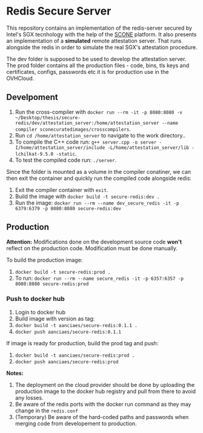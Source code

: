 # Redis Secure Server

This repository contains an implementation of the redis-server secured by Intel's SGX tecnhology with the help of the [SCONE]("https://scontain.com/index.html?lang=en") platform. It also presents an implementation of a **simulated** remote attestation server. That runs alongside the redis in order to simulate the real SGX's attestation procedure.

The dev folder is supposed to be used to develop the attestation server. The prod folder contains all the production files - code, bins, tls keys and certificates, configs, passwords etc it is for production use in the OVHCloud.

## Develpoment

1. Run the cross-compiler with `docker run --rm -it -p 8080:8080 -v ~/Desktop/thesis/secure-redis/dev/attestation_server:/home/attestation_server --name compiler sconecuratedimages/crosscompilers`.
2. Run `cd /home/attestation_server` to navigate to the work directory..
3. To compile the C++ code run: `g++ server.cpp -o server -I/home/attestation_server/include -L/home/attestation_server/lib -lchilkat-9.5.0 -static`.
4. To test the compiled code run: `./server`.

Since the folder is mounted as a volume in the compiler conatiner, we can then exit the container and quickly run the compiled code alongside redis:

1. Exit the compiler container with `exit`.
2. Build the image with `docker build -t secure-redis:dev .`
3. Run the image: `docker run --rm --name dev_secure_redis -it -p 6379:6379 -p 8080:8080 secure-redis:dev`


## Production

**Attention:** Modifications done on the development source code **won't** reflect on the production code. Modification must be done manually.

To build the production image:

1. `docker build -t secure-redis:prod .`
2. To run: `docker run --rm --name secure_redis -it -p 6357:6357 -p 8080:8080 secure-redis:prod`

### Push to docker hub

1. Login to docker hub
2. Build image with version as tag:
3. `docker build -t aanciaes/secure-redis:0.1.1 .`
4. `docker push aanciaes/secure-redis:0.1.1`

If image is ready for production, build the prod tag and push:

1. `docker build -t aanciaes/secure-redis:prod .`
2. `docker push aanciaes/secure-redis:prod`

**Notes:**

1. The deployment on the cloud provider should be done by uploading the production image to the docker hub registry and pull from there to avoid any losses.
2. Be aware of the redis ports with the docker run command as they may change in the `redis.conf`
3. (Temporary) Be aware of the hard-coded paths and passwords when merging code from developement to production.